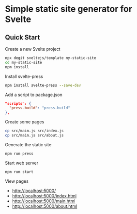 # Simple static site generator for Svelte

## Quick Start

Create a new Svelte project

```bash
npx degit sveltejs/template my-static-site
cd my-static-site
npm install
```

Install svelte-press

```bash
npm install svelte-press --save-dev
```

Add a script to package.json

```json
"scripts": {
  "press-build": "press-build"
},
```

Create some pages

```bash
cp src/main.js src/index.js
cp src/main.js src/about.js
```

Generate the static site

```bash
npm run press
```

Start web server

```bash
npm run start
```

View pages

- [http://localhost:5000/](http://localhost:5000/)
- [http://localhost:5000/index.html](http://localhost:5000/index.html)
- [http://localhost:5000/main.html](http://localhost:5000/main.html)
- [http://localhost:5000/about.html](http://localhost:5000/about.html)
